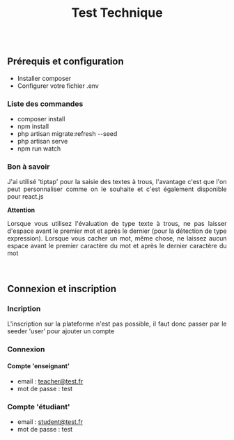 <h1 align="center">Test Technique</h1>
</br>
</br>

## Prérequis et configuration
- Installer composer 
- Configurer votre fichier .env

### Liste des commandes 
- composer install
- npm install
- php artisan migrate:refresh --seed
- php artisan serve
- npm run watch

### Bon à savoir
<p align="justify">J'ai utilisé 'tiptap' pour la saisie des textes à trous, l'avantage c'est que l'on peut personnaliser comme on le souhaite et c'est également disponible pour react.js</p>

**Attention** 
<p align="justify">Lorsque vous utilisez l'évaluation de type texte à trous, ne pas laisser d'espace avant le premier mot et après le dernier (pour la détection de type expression). Lorsque vous cacher un mot, même chose, ne laissez aucun espace avant le premier caractère du mot et après le dernier caractère du mot</p>

</br>

## Connexion et inscription 
### Incription
<p align="justify">L'inscription sur la plateforme n'est pas possible, il faut donc passer par le seeder 'user' pour ajouter un compte</p>

### Connexion
#### Compte 'enseignant'
- email : teacher@test.fr
- mot de passe : test

### Compte 'étudiant'
- email : student@test.fr
- mot de passe : test